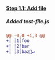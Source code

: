 [{]: <helper> (diffStep 1.1)
#### [Step 1.1: Add file](../../../../commit/XXX)

##### Added test-file.js
```diff
@@ -0,0 +1,3 @@
+┊ ┊1┊foo
+┊ ┊2┊bar
+┊ ┊3┊baz🚫↵
```
[}]: #